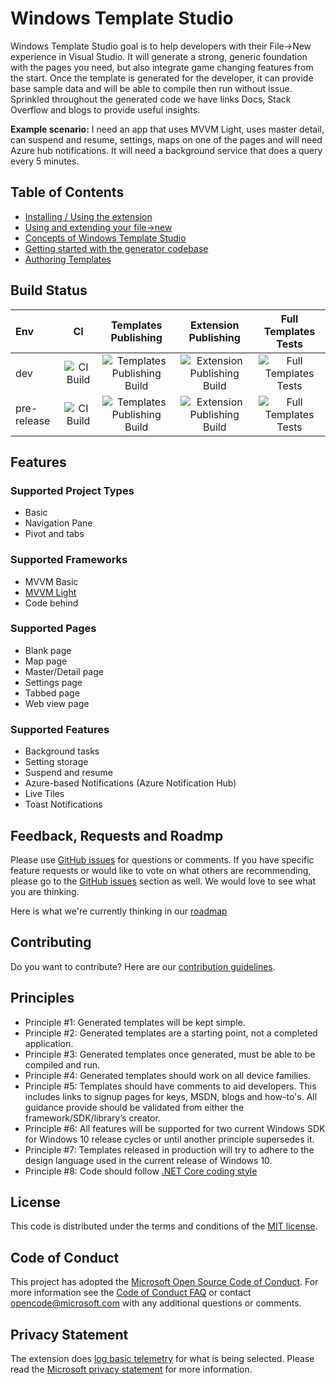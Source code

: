 # Windows Template Studio

Windows Template Studio goal is to help developers with their File->New experience in Visual Studio. It will generate a strong, generic foundation with the pages you need, but also integrate game changing features from the start. Once the template is generated for the developer, it can provide base sample data and will be able to compile then run without issue. Sprinkled throughout the generated code we have links Docs, Stack Overflow and blogs to provide useful insights.

**Example scenario:**
I need an app that uses MVVM Light, uses master detail, can suspend and resume, settings, maps on one of the pages and will need Azure hub notifications.   It will need a background service that does a query every 5 minutes.

## Table of Contents

* [Installing / Using the extension](docs/getting-started-extension.md)
* [Using and extending your file->new](docs/getting-started-endusers.md)
* [Concepts of Windows Template Studio](docs/readme.md)
* [Getting started with the generator codebase](docs/getting-started-developers.md)
* [Authoring Templates](docs/templates.md)

## Build Status

|Env|CI           |Templates Publishing |Extension Publishing |Full Templates Tests|
|:-----|:--------:|:-------------------:|:-------------------:|:------------------:|
|dev|![CI Build](https://winappstudio.visualstudio.com/_apis/public/build/definitions/5c80cfe7-3bfb-4799-9d04-803c84df7a60/121/badge) | ![Templates Publishing Build](https://winappstudio.visualstudio.com/_apis/public/build/definitions/5c80cfe7-3bfb-4799-9d04-803c84df7a60/123/badge) | ![Extension Publishing Build](https://winappstudio.visualstudio.com/_apis/public/build/definitions/5c80cfe7-3bfb-4799-9d04-803c84df7a60/122/badge)|![Full Templates Tests](https://winappstudio.visualstudio.com/_apis/public/build/definitions/5c80cfe7-3bfb-4799-9d04-803c84df7a60/128/badge)|
|pre-release|![CI Build](https://winappstudio.visualstudio.com/_apis/public/build/definitions/5c80cfe7-3bfb-4799-9d04-803c84df7a60/125/badge)|![Templates Publishing Build](https://winappstudio.visualstudio.com/_apis/public/build/definitions/5c80cfe7-3bfb-4799-9d04-803c84df7a60/124/badge)|![Extension Publishing Build](https://winappstudio.visualstudio.com/_apis/public/build/definitions/5c80cfe7-3bfb-4799-9d04-803c84df7a60/126/badge)|![Full Templates Tests](https://winappstudio.visualstudio.com/_apis/public/build/definitions/5c80cfe7-3bfb-4799-9d04-803c84df7a60/129/badge)|

## Features

### Supported Project Types

* Basic
* Navigation Pane
* Pivot and tabs

### Supported Frameworks

* MVVM Basic
* [MVVM Light](http://www.mvvmlight.net/)
* Code behind

### Supported Pages

* Blank page
* Map page
* Master/Detail page
* Settings page
* Tabbed page
* Web view page

### Supported Features

* Background tasks
* Setting storage
* Suspend and resume
* Azure-based Notifications (Azure Notification Hub)
* Live Tiles
* Toast Notifications

## Feedback, Requests and Roadmp

Please use [GitHub issues](https://github.com/Microsoft/WindowsTemplateStudio/issues) for questions or comments.  If you have specific feature requests or would like to vote on what others are recommending, please go to the [GitHub issues](https://github.com/Microsoft/WindowsTemplateStudio/issues) section as well.  We would love to see what you are thinking.

Here is what we're currently thinking in our [roadmap](docs/roadmap.md)

## Contributing

Do you want to contribute? Here are our [contribution guidelines](contributing.md).

## Principles

* Principle #1: Generated templates will be kept simple.
* Principle #2: Generated templates are a starting point, not a completed application.
* Principle #3: Generated templates once generated, must be able to be compiled and run.
* Principle #4: Generated templates should work on all device families.
* Principle #5: Templates should have comments to aid developers.  This includes links to signup pages for keys, MSDN, blogs and how-to's.  All guidance provide should be validated from either the framework/SDK/library’s creator.
* Principle #6: All features will be supported for two current Windows SDK for Windows 10 release cycles or until another principle supersedes it.
* Principle #7: Templates released in production will try to adhere to the design language used in the current release of Windows 10.
* Principle #8: Code should follow [.NET Core coding style](https://github.com/dotnet/corefx/blob/master/Documentation/coding-guidelines/coding-style.md)

## License

This code is distributed under the terms and conditions of the [MIT license](license.md).

## Code of Conduct

This project has adopted the [Microsoft Open Source Code of Conduct](https://opensource.microsoft.com/codeofconduct/). For more information see the [Code of Conduct FAQ](https://opensource.microsoft.com/codeofconduct/faq/) or contact [opencode@microsoft.com](mailto:opencode@microsoft.com) with any additional questions or comments.

## Privacy Statement

The extension does [log basic telemetry](docs/telemetry.md) for what is being selected. Please read the [Microsoft privacy statement](http://go.microsoft.com/fwlink/?LinkId=521839) for more information.
